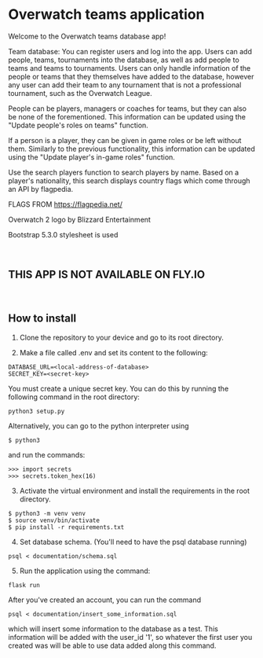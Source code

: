 # Overwatch teams application

Welcome to the Overwatch teams database app!




Team database:
You can register users and log into the app. Users can add people, teams, tournaments into the database, as well as add people to teams and teams to tournaments. Users can only handle information of the people or teams that they themselves have added to the database, however any user can add their team to any tournament that is not a professional tournament, such as the Overwatch League.

People can be players, managers or coaches for teams, but they can also be none of the forementioned. This information can be updated using the "Update people's roles on teams" function.

If a person is a player, they can be given in game roles or be left without them. Similarly to the previous functionality, this information can be updated using the "Update player's in-game roles" function.

Use the search players function to search players by name. Based on a player's nationality, this search displays country flags which come through an API by flagpedia.

FLAGS FROM https://flagpedia.net/

Overwatch 2 logo by Blizzard Entertainment

Bootstrap 5.3.0 stylesheet is used

<br>

## THIS APP IS NOT AVAILABLE ON FLY.IO

<br>

## How to install

1. Clone the repository to your device and go to its root directory.

2. Make a file called .env and set its content to the following:
```
DATABASE_URL=<local-address-of-database>
SECRET_KEY=<secret-key>
```
You must create a unique secret key. You can do this by running the following command in the root directory:
```
python3 setup.py
```
Alternatively, you can go to the python interpreter using
```
$ python3
```
and run the commands:   
```
>>> import secrets
>>> secrets.token_hex(16)
```

3. Activate the virtual environment and install the requirements in the root directory.
```
$ python3 -m venv venv
$ source venv/bin/activate
$ pip install -r requirements.txt
```

4. Set database schema. (You'll need to have the psql database running)
```
psql < documentation/schema.sql
```

5.  Run the application using the command:
```
flask run
```

After you've created an account, you can run the command
```
psql < documentation/insert_some_information.sql
```
which will insert some information to the database as a test.
This information will be added with the user_id '1', so whatever the first user you created was will be able to use data added along this command.

